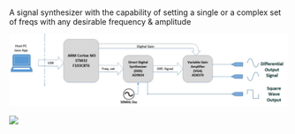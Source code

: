 ﻿# 
A signal synthesizer with the capability of setting a single or a complex set of freqs with any desirable frequency & amplitude



![](Block%20diagram.jpg)


![](App.png)

